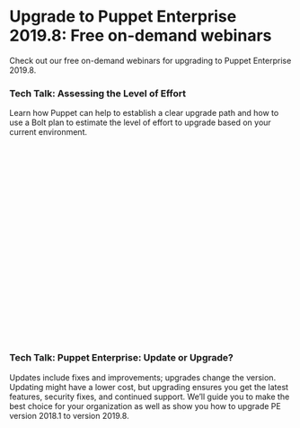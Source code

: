 # Upgrade to Puppet Enterprise 2019.8: Free on-demand webinars
<p>Check out our free on-demand webinars for upgrading to Puppet Enterprise 2019.8.</p>
<h3>Tech Talk: Assessing the Level of Effort</h3>
<p>Learn how Puppet can help to establish a clear upgrade path and how to use a Bolt plan to estimate the level of effort to upgrade based on your current environment.</p>
<p>
<script src="https://fast.wistia.com/embed/medias/rt66kbjbhl.jsonp" async=""></script>
<script src="https://fast.wistia.com/assets/external/E-v1.js" async=""></script>
</p>
<div class="wistia_responsive_padding" style="padding: 62.5% 0 0 0; position: relative;">
<div class="wistia_responsive_wrapper" style="height: 100%; left: 0; position: absolute; top: 0; width: 100%;">
<div class="wistia_embed wistia_async_rt66kbjbhl videoFoam=true" style="height: 100%; position: relative; width: 100%;">
<div class="wistia_swatch" style="height: 100%; left: 0; opacity: 0; overflow: hidden; position: absolute; top: 0; transition: opacity 200ms; width: 100%;"><img style="filter: blur(5px); height: 100%; object-fit: contain; width: 100%;" src="https://fast.wistia.com/embed/medias/rt66kbjbhl/swatch" alt="" aria-hidden="true"></div>
</div>
</div>
</div>
<p> </p>
<h3 id="tech-talk-puppet-enterprise-update-or-upgrade-28-july-2020-9---930-a.m.-pdt">Tech Talk: Puppet Enterprise: Update or Upgrade? </h3>
<p>Updates include fixes and improvements; upgrades change the version. Updating might have a lower cost, but upgrading ensures you get the latest features, security fixes, and continued support. We’ll guide you to make the best choice for your organization as well as show you how to upgrade PE version 2018.1 to version 2019.8.</p>
<p>
<script src="https://fast.wistia.com/embed/medias/1m1hm8ahy9.jsonp" async=""></script>
<script src="https://fast.wistia.com/assets/external/E-v1.js" async=""></script>
</p>
<div class="wistia_responsive_padding" style="padding: 62.5% 0 0 0; position: relative;">
<div class="wistia_responsive_wrapper" style="height: 100%; left: 0; position: absolute; top: 0; width: 100%;">
<div class="wistia_embed wistia_async_1m1hm8ahy9 videoFoam=true" style="height: 100%; position: relative; width: 100%;">
<div class="wistia_swatch" style="height: 100%; left: 0; opacity: 0; overflow: hidden; position: absolute; top: 0; transition: opacity 200ms; width: 100%;"><img style="filter: blur(5px); height: 100%; object-fit: contain; width: 100%;" src="https://fast.wistia.com/embed/medias/1m1hm8ahy9/swatch" alt="" aria-hidden="true"></div>
</div>
</div>
</div>
